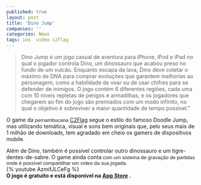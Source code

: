```yaml
---
published: true
layout: post
title: 'Dino Jump'
companies: ''
categories: News
tags: ios  video c2flag
---
```

> Dino Jump é um jogo casual de aventura para iPhone, iPod e iPad no qual o jogador controla Dino, um dinossauro que acabou preso no fundo de um vulcão. Enquanto escapa da lava, Dino deve coletar o máximo de DNA para comprar evoluções que garantem melhorias ao personagem, como a habilidade de voar ou de usar chifres para se defender de inimigos. O jogo contém 6 diferentes regiões, cada uma com 10 níveis repletas de perigos e armadilhas, e os jogadores que chegarem ao fim do jogo são premiados com um modo infinito, no qual o objetivo é sobreviver a maior quantidade de tempo possível."
 

 
O game da<span style="color: #222222; font-family: arial, sans-serif; font-size: 13.333333969116211px;"> pernambucana</span> <a href="http://www.c2flag.com/" target="_blank">C2Flag</a>
 segue o estilo do famoso Doodle Jump, mas utilizando temática, visual e sons bem originais que, pelo seus mais de 1 milhão de downloads, tem agradado em cheio os gamers de dispositivos mobile.
 

 
Além de Dino, também é possível controlar outro dinossauro e um tigre-dentes-de-sabre.
O game ainda conta<span style="color: #222222; font-family: arial, sans-serif; font-size: 13.333333969116211px;"> com um sistema de gravação de partidas onde é possível compartilhar um vídeo da sua jogada.</span>
<span style="color: #222222; font-family: arial, sans-serif; font-size: 13.333333969116211px;"><br /></span>
{% youtube AzmifJLCeFg %}
<br />
<strong>O jogo é gratuito e está disponível na <a href="https://itunes.apple.com/us/app/id462902824" target="_blank">App Store</a>
.</strong>
